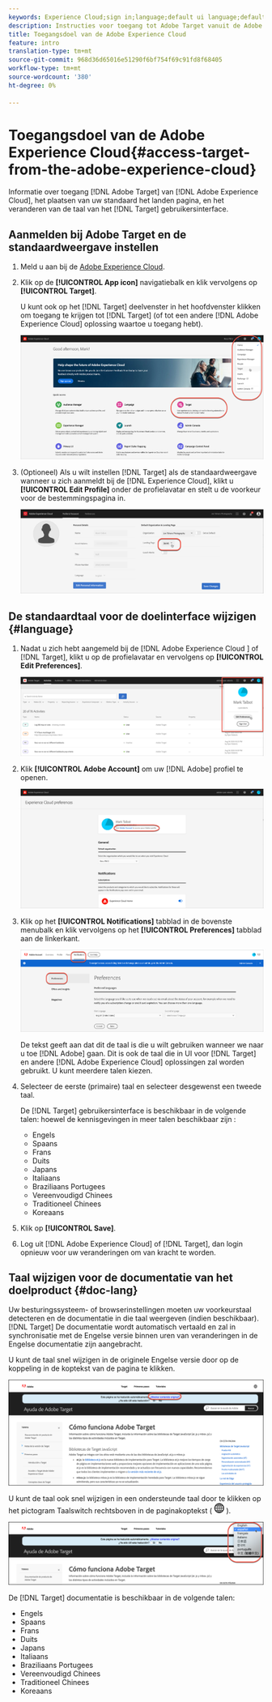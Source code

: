 ```yaml
---
keywords: Experience Cloud;sign in;language;default ui language;default language
description: Instructies voor toegang tot Adobe Target vanuit de Adobe Experience Cloud.
title: Toegangsdoel van de Adobe Experience Cloud
feature: intro
translation-type: tm+mt
source-git-commit: 968d36d65016e51290f6bf754f69c91fd8f68405
workflow-type: tm+mt
source-wordcount: '380'
ht-degree: 0%

---
```



# Toegangsdoel van de Adobe Experience Cloud{#access-target-from-the-adobe-experience-cloud}

Informatie over toegang [!DNL Adobe Target] van [!DNL Adobe Experience Cloud], het plaatsen van uw standaard het landen pagina, en het veranderen van de taal van het [!DNL Target] gebruikersinterface.

## Aanmelden bij Adobe Target en de standaardweergave instellen

1. Meld u aan bij de [Adobe Experience Cloud](https://experience.adobe.com/).

1. Klik op de **[!UICONTROL App icon]** navigatiebalk en klik vervolgens op **[!UICONTROL Target]**.

   U kunt ook op het [!DNL Target] deelvenster in het hoofdvenster klikken om toegang te krijgen tot [!DNL Target] (of tot een andere [!DNL Adobe Experience Cloud] oplossing waartoe u toegang hebt).

   ![toepassingspictogram](/help/c-intro/assets/appmenu-new.png)

1. (Optioneel) Als u wilt instellen [!DNL Target] als de standaardweergave wanneer u zich aanmeldt bij de [!DNL Experience Cloud], klikt u **[!UICONTROL Edit Profile]** onder de profielavatar en stelt u de voorkeur voor de bestemmingspagina in.

   ![Openingspagina](/help/c-intro/assets/pagepref-new.png)

## De standaardtaal voor de doelinterface wijzigen {#language}

1. Nadat u zich hebt aangemeld bij de [!DNL Adobe Experience Cloud ] of [!DNL Target], klikt u op de profielavatar en vervolgens op **[!UICONTROL Edit Preferences]**.

   ![Profiel bewerken](/help/c-intro/assets/change-language.png)

1. Klik **[!UICONTROL Adobe Account]** om uw [!DNL Adobe] profiel te openen.

   ![Adobe-account](/help/c-intro/assets/adobe-account.png)

1. Klik op het **[!UICONTROL Notifications]** tabblad in de bovenste menubalk en klik vervolgens op het **[!UICONTROL Preferences]** tabblad aan de linkerkant.

   ![Voorkeurstalen](/help/c-intro/assets/prefered-language.png)

   De tekst geeft aan dat dit de taal is die u wilt gebruiken wanneer we naar u toe [!DNL Adobe] gaan. Dit is ook de taal die in UI voor [!DNL Target] en andere [!DNL Adobe Experience Cloud] oplossingen zal worden gebruikt. U kunt meerdere talen kiezen.

1. Selecteer de eerste (primaire) taal en selecteer desgewenst een tweede taal.

   De [!DNL Target] gebruikersinterface is beschikbaar in de volgende talen: hoewel de kennisgevingen in meer talen beschikbaar zijn :

   * Engels
   * Spaans
   * Frans
   * Duits
   * Japans
   * Italiaans
   * Braziliaans Portugees
   * Vereenvoudigd Chinees
   * Traditioneel Chinees
   * Koreaans

1. Klik op **[!UICONTROL Save]**.

1. Log uit [!DNL Adobe Experience Cloud] of [!DNL Target], dan login opnieuw voor uw veranderingen om van kracht te worden.

## Taal wijzigen voor de documentatie van het doelproduct {#doc-lang}

Uw besturingssysteem- of browserinstellingen moeten uw voorkeurstaal detecteren en de documentatie in die taal weergeven (indien beschikbaar). [!DNL Target] De documentatie wordt automatisch vertaald en zal in synchronisatie met de Engelse versie binnen uren van veranderingen in de Engelse documentatie zijn aangebracht.

U kunt de taal snel wijzigen in de originele Engelse versie door op de koppeling in de koptekst van de pagina te klikken.

![Overschakelen op oorspronkelijke taal](/help/c-intro/assets/mt-original.png)

U kunt de taal ook snel wijzigen in een ondersteunde taal door te klikken op het pictogram Taalswitch rechtsboven in de paginakoptekst ( ![taalschakelaar](/help/c-intro/assets/icon-language-switcher.png) ).

![taalschakelaar](/help/c-intro/assets/language-switcher.png)

De [!DNL Target] documentatie is beschikbaar in de volgende talen:

* Engels
* Spaans
* Frans
* Duits
* Japans
* Italiaans
* Braziliaans Portugees
* Vereenvoudigd Chinees
* Traditioneel Chinees
* Koreaans
